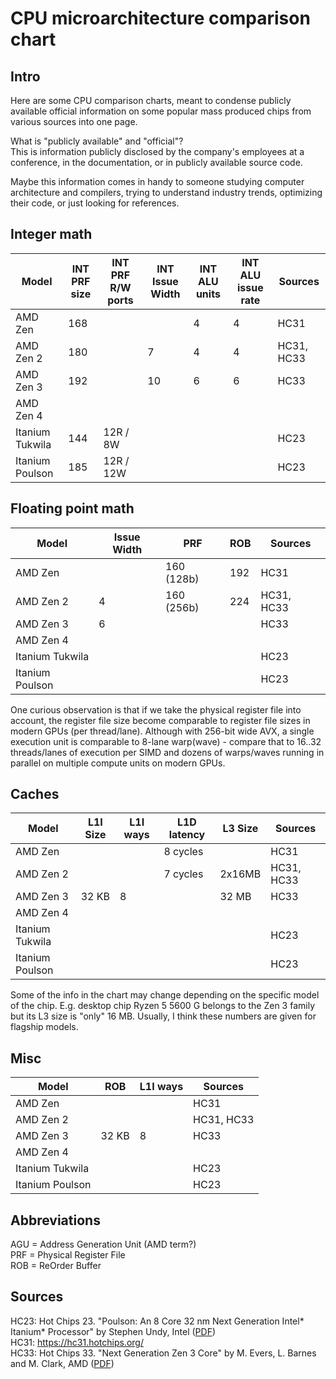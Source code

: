 # CPU microarchitecture comparison chart

## Intro

Here are some CPU comparison charts, meant to condense publicly available official information on some popular mass produced chips from various sources into one page.

What is "publicly available" and "official"?\
This is information publicly disclosed by the company's employees at a conference, in the documentation, or in publicly available source code.

Maybe this information comes in handy to someone studying computer architecture and compilers, trying to understand industry trends, optimizing their code, or just looking for references.

## Integer math

|Model          | INT PRF size | INT PRF R/W ports | INT Issue Width | INT ALU units | INT ALU issue rate | Sources
|---------------|--------------|-------------------|-----------------|---------------|------------------- |-----------------|
|AMD Zen        |     168      |                   |                 | 4             |                  4 | HC31
|AMD Zen 2      |     180      |                   |               7 | 4             |                  4 | HC31, HC33
|AMD Zen 3      |     192      |                   |              10 | 6             |                  6 | HC33
|AMD Zen 4      |              |                   |                 |               |                    |
|Itanium Tukwila|     144      |     12R / 8W      |                 |               |                    | HC23
|Itanium Poulson|     185      |     12R / 12W     |                 |               |                    | HC23

## Floating point math

|Model          | Issue Width | PRF        | ROB          | Sources
|---------------|-------------|------------|--------------|-----------------
|AMD Zen        |             | 160 (128b) | 192          | HC31
|AMD Zen 2      |           4 | 160 (256b) | 224          | HC31, HC33
|AMD Zen 3      |           6 |            |              | HC33
|AMD Zen 4      |             |            |              |
|Itanium Tukwila|             |            |              | HC23
|Itanium Poulson|             |            |              | HC23

One curious observation is that if we take the physical register file into account, the register file size become comparable to register file sizes in modern GPUs (per thread/lane). Although with 256-bit wide AVX, a single execution unit is comparable to 8-lane warp(wave) - compare that to 16..32 threads/lanes of execution per SIMD and dozens of warps/waves running in parallel on multiple compute units on modern GPUs.

## Caches

|Model          | L1I Size | L1I ways | L1D latency | L3  Size | Sources
|---------------|----------|----------|-------------|----------|-----------------|
|AMD Zen        |          |          |    8 cycles |          | HC31
|AMD Zen 2      |          |          |    7 cycles | 2x16MB  | HC31, HC33
|AMD Zen 3      |    32 KB |        8 |             | 32 MB    | HC33
|AMD Zen 4      |          |          |             |          |
|Itanium Tukwila|          |          |             |          | HC23
|Itanium Poulson|          |          |             |          | HC23

Some of the info in the chart may change depending on the specific model of the chip.
E.g. desktop chip Ryzen 5 5600 G belongs to the Zen 3 family but its L3 size is "only" 16 MB.
Usually, I think these numbers are given for flagship models.

## Misc

|Model          | ROB      | L1I ways | Sources
|---------------|----------|----------|-----------------|
|AMD Zen        |          |          | HC31
|AMD Zen 2      |          |          | HC31, HC33
|AMD Zen 3      |    32 KB |        8 | HC33
|AMD Zen 4      |          |          |
|Itanium Tukwila|          |          | HC23
|Itanium Poulson|          |          | HC23

## Abbreviations
AGU = Address Generation Unit (AMD term?) \
PRF = Physical Register File \
ROB = ReOrder Buffer

## Sources

HC23: Hot Chips 23. "Poulson: An 8 Core 32 nm Next Generation Intel* Itanium* Processor" by Stephen Undy, Intel ([PDF](https://old.hotchips.org/wp-content/uploads/hc_archives/hc23/HC23.19.7-Server/HC23.19.721-Poulson-Chin-Intel-Revised%202.pdf)) \
HC31: https://hc31.hotchips.org/ \
HC33: Hot Chips 33. "Next Generation Zen 3 Core" by M. Evers, L. Barnes and M. Clark, AMD ([PDF](https://hc33.hotchips.org/assets/program/conference/day1/HC2021.C1.2%20AMD%20Mark%20Evers.pdf))